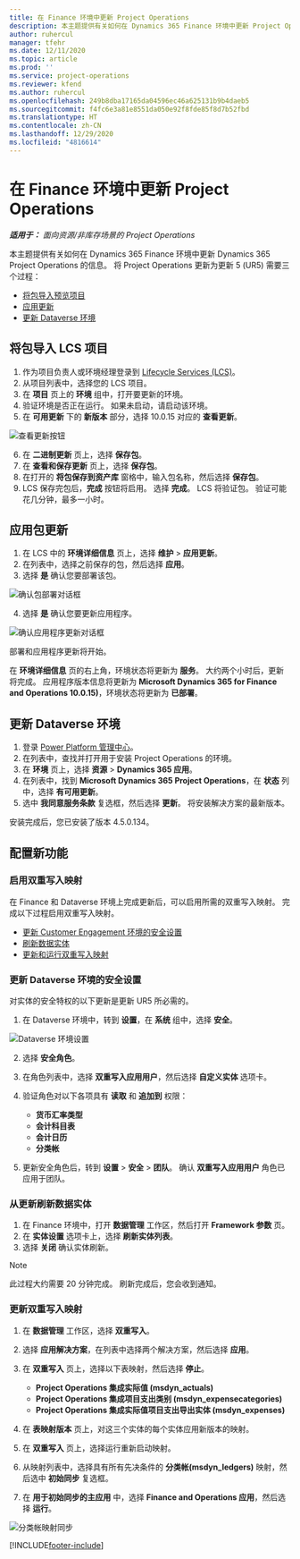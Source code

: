```yaml
---
title: 在 Finance 环境中更新 Project Operations
description: 本主题提供有关如何在 Dynamics 365 Finance 环境中更新 Project Operations 的信息。
author: ruhercul
manager: tfehr
ms.date: 12/11/2020
ms.topic: article
ms.prod: ''
ms.service: project-operations
ms.reviewer: kfend
ms.author: ruhercul
ms.openlocfilehash: 249b8dba17165da04596ec46a625131b9b4daeb5
ms.sourcegitcommit: f4fc6e3a81e8551da050e92f8fde85f8d7b52fbd
ms.translationtype: HT
ms.contentlocale: zh-CN
ms.lasthandoff: 12/29/2020
ms.locfileid: "4816614"
---
```

# <a name="update-project-operations-in-your-finance-environment"></a>在 Finance 环境中更新 Project Operations

_**适用于：** 面向资源/非库存场景的 Project Operations_


本主题提供有关如何在 Dynamics 365 Finance 环境中更新 Dynamics 365 Project Operations 的信息。 将 Project Operations 更新为更新 5 (UR5) 需要三个过程：

- [将包导入预览项目](#import)
- [应用更新](#apply)
- [更新 Dataverse 环境](#update)

## <a name="import-the-package-into-your-lcs-project"></a><a name="import"></a>将包导入 LCS 项目

1. 作为项目负责人或环境经理登录到 [Lifecycle Services (LCS)](https://lcs.dynamics.com/)。
2. 从项目列表中，选择您的 LCS 项目。
3. 在 **项目** 页上的 **环境** 组中，打开要更新的环境。
4. 验证环境是否正在运行。 如果未启动，请启动该环境。
5. 在 **可用更新** 下的 **新版本** 部分，选择 10.0.15 对应的 **查看更新**。

![查看更新按钮](media/view-update.png)

6. 在 **二进制更新** 页上，选择 **保存包**。
7. 在 **查看和保存更新** 页上，选择 **保存包**。
8. 在打开的 **将包保存到资产库** 窗格中，输入包名称，然后选择 **保存包**。
9. LCS 保存完包后，**完成** 按钮将启用。 选择 **完成**。 LCS 将验证包。 验证可能花几分钟，最多一小时。


## <a name="apply-the-package-update"></a><a name="apply"></a>应用包更新

1. 在 LCS 中的 **环境详细信息** 页上，选择 **维护** > **应用更新**。
2. 在列表中，选择之前保存的包，然后选择 **应用**。
3. 选择 **是** 确认您要部署该包。

![确认包部署对话框](media/confirm-package-deployment.png)

4. 选择 **是** 确认您要更新应用程序。

![确认应用程序更新对话框](media/confirm-application-update.png)

部署和应用程序更新将开始。 

在 **环境详细信息** 页的右上角，环境状态将更新为 **服务**。 大约两个小时后，更新将完成。 应用程序版本信息将更新为 **Microsoft Dynamics 365 for Finance and Operations 10.0.15)**，环境状态将更新为 **已部署**。


## <a name="update-your-dataverse-environment"></a><a name="update"></a>更新 Dataverse 环境

1. 登录 [Power Platform 管理中心](https://admin.powerplatform.com/)。
2. 在列表中，查找并打开用于安装 Project Operations 的环境。
3. 在 **环境** 页上，选择 **资源** > **Dynamics 365 应用**。
4. 在列表中，找到 **Microsoft Dynamics 365 Project Operations**，在 **状态** 列中，选择 **有可用更新**。
5. 选中 **我同意服务条款** 复选框，然后选择 **更新**。 将安装解决方案的最新版本。

安装完成后，您已安装了版本 4.5.0.134。

## <a name="configure-new-features"></a>配置新功能

### <a name="enable-dual-write-mapping"></a>启用双重写入映射

在 Finance 和 Dataverse 环境上完成更新后，可以启用所需的双重写入映射。 完成以下过程启用双重写入映射。

- [更新 Customer Engagement 环境的安全设置](#security)
- [刷新数据实体](#refresh)
- [更新和运行双重写入映射](#run)

### <a name="update-security-settings-on-the-dataverse-environment"></a><a name="security"></a>更新 Dataverse 环境的安全设置

对实体的安全特权的以下更新是更新 UR5 所必需的。

1. 在 Dataverse 环境中，转到 **设置**，在 **系统** 组中，选择 **安全**。

![Dataverse 环境设置](media/Picture21.png)

2. 选择 **安全角色**。
3. 在角色列表中，选择 **双重写入应用用户**，然后选择 **自定义实体** 选项卡。 
4. 验证角色对以下各项具有 **读取** 和 **追加到** 权限：

      - **货币汇率类型**
      - **会计科目表** 
      - **会计日历** 
      - **分类帐**

5. 更新安全角色后，转到 **设置** > **安全** > **团队**。 确认 **双重写入应用用户** 角色已应用于团队。 

### <a name="refresh-data-entities-from-the-update"></a><a name="refresh"></a>从更新刷新数据实体

1. 在 Finance 环境中，打开 **数据管理** 工作区，然后打开 **Framework 参数** 页。
2. 在 **实体设置** 选项卡上，选择 **刷新实体列表**。
3. 选择 **关闭** 确认实体刷新。

 > [!NOTE]
 > 此过程大约需要 20 分钟完成。 刷新完成后，您会收到通知。

### <a name="update-dual-write-mappings"></a><a name="run"></a>更新双重写入映射

1. 在 **数据管理** 工作区，选择 **双重写入**。
2. 选择 **应用解决方案**，在列表中选择两个解决方案，然后选择 **应用**。
3. 在 **双重写入** 页上，选择以下表映射，然后选择 **停止**。

    - **Project Operations 集成实际值 (msdyn_actuals)**
    - **Project Operations 集成项目支出类别 (msdyn_expensecategories)**
    - **Project Operations 集成实际值项目支出导出实体 (msdyn_expenses)**

4. 在 **表映射版本** 页上，对这三个实体的每个实体应用新版本的映射。
5. 在 **双重写入** 页上，选择运行重新启动映射。
6. 从映射列表中，选择具有所有先决条件的 **分类帐(msdyn_ledgers)** 映射，然后选中 **初始同步** 复选框。 
7. 在 **用于初始同步的主应用** 中，选择 **Finance and Operations 应用**，然后选择 **运行**。
 
 ![分类帐映射同步](media/DW6.png)
 


[!INCLUDE[footer-include](../includes/footer-banner.md)]